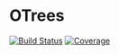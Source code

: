 # OTrees

[![Build Status](https://github.com/eascarrunz/OTrees.jl/actions/workflows/CI.yml/badge.svg?branch=main)](https://github.com/eascarrunz/OTrees.jl/actions/workflows/CI.yml?query=branch%3Amain)
[![Coverage](https://codecov.io/gh/eascarrunz/OTrees.jl/branch/main/graph/badge.svg)](https://codecov.io/gh/eascarrunz/OTrees.jl)

